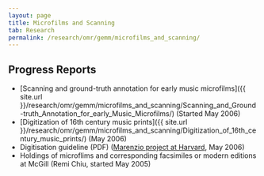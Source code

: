 ```yaml
---
layout: page
title: Microfilms and Scanning
tab: Research
permalink: /research/omr/gemm/microfilms_and_scanning/
---
```


## Progress Reports

* [Scanning and ground-truth annotation for early music microfilms]({{ site.url }}/research/omr/gemm/microfilms_and_scanning/Scanning_and_Ground-truth_Annotation_for_early_Music_Microfilms/) (Started May 2006)
* [Digitization of 16th century music prints]({{ site.url }}/research/omr/gemm/microfilms_and_scanning/Digitization_of_16th_century_music_prints/) (May 2006)
* Digitisation guideline (PDF) ([Marenzio project at Harvard](http://www.marenzio.org/), May 2006)
* Holdings of microflims and corresponding facsimiles or modern editions at McGill (Remi Chiu, started May 2005)
